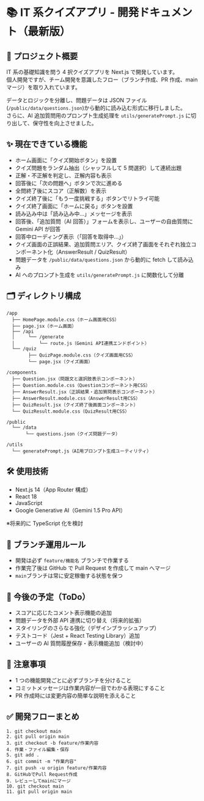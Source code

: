 # 📚 IT 系クイズアプリ - 開発ドキュメント（最新版）

## 🚀 プロジェクト概要

IT 系の基礎知識を問う 4 択クイズアプリを Next.js で開発しています。  
個人開発ですが、チーム開発を意識したフロー（ブランチ作成、PR 作成、main マージ）を取り入れています。

データとロジックを分離し、問題データは JSON ファイル(`/public/data/questions.json`)から動的に読み込む形式に移行しました。  
さらに、AI 追加質問用のプロンプト生成処理を `utils/generatePrompt.js` に切り出して、保守性を向上させました。

## ✨ 現在できている機能

- ホーム画面に「クイズ開始ボタン」を設置
- クイズ問題をランダム抽出（シャッフルして 5 問選択）して連続出題
- 正解・不正解を判定し、正解内容も表示
- 回答後に「次の問題へ」ボタンで次に進める
- 全問終了後にスコア（正解数）を表示
- クイズ終了後に「もう一度挑戦する」ボタンでリトライ可能
- クイズ終了画面に「ホームに戻る」ボタンを設置
- 読み込み中は「読み込み中...」メッセージを表示
- 回答後、「追加質問（AI 回答）」フォームを表示し、ユーザーの自由質問に Gemini API が回答
- 回答中ローディング表示（「回答を取得中...」）
- クイズ画面の正誤結果、追加質問エリア、クイズ終了画面をそれぞれ独立コンポーネント化（AnswerResult / QuizResult）
- 問題データを `/public/data/questions.json` から動的に fetch して読み込み
- AI へのプロンプト生成を `utils/generatePrompt.js` に関数化して分離

## 🗂️ ディレクトリ構成

```
/app
  ├── HomePage.module.css（ホーム画面用CSS）
  ├── page.jsx（ホーム画面）
  ├── /api
  │     └── /generate
  │         └── route.js（Gemini API連携エンドポイント）
  └── /quiz
        ├── QuizPage.module.css（クイズ画面用CSS）
        └── page.jsx（クイズ画面）

/components
  ├── Question.jsx（問題文と選択肢表示コンポーネント）
  ├── Question.module.css（Questionコンポーネント用CSS）
  ├── AnswerResult.jsx（正誤結果・追加質問表示コンポーネント）
  ├── AnswerResult.module.css（AnswerResult用CSS）
  ├── QuizResult.jsx（クイズ終了後画面コンポーネント）
  └── QuizResult.module.css（QuizResult用CSS）

/public
  └── /data
       └── questions.json（クイズ問題データ）

/utils
  └── generatePrompt.js（AI用プロンプト生成ユーティリティ）
```

## 🛠️ 使用技術

- Next.js 14（App Router 構成）
- React 18
- JavaScript
- Google Generative AI（Gemini 1.5 Pro API）

※将来的に TypeScript 化を検討

## 🌿 ブランチ運用ルール

- 開発は必ず `feature/機能名` ブランチで作業する
- 作業完了後は GitHub で Pull Request を作成して main へマージ
- `main`ブランチは常に安定稼働する状態を保つ

## 🔮 今後の予定（ToDo）

- スコアに応じたコメント表示機能の追加
- 問題データを外部 API 連携に切り替え（将来的拡張）
- スタイリングのさらなる強化（デザインブラッシュアップ）
- テストコード（Jest + React Testing Library）追加
- ユーザーの AI 質問履歴保存・表示機能追加（検討中）

## 📎 注意事項

- 1 つの機能開発ごとに必ずブランチを分けること
- コミットメッセージは作業内容が一目でわかる表現にすること
- PR 作成時には変更内容の簡単な説明を添えること

## ✅ 開発フローまとめ

```
1. git checkout main
2. git pull origin main
3. git checkout -b feature/作業内容
4. 作業・ファイル編集・保存
5. git add .
6. git commit -m "作業内容"
7. git push -u origin feature/作業内容
8. GitHubでPull Request作成
9. レビューしてmainにマージ
10. git checkout main
11. git pull origin main
```
